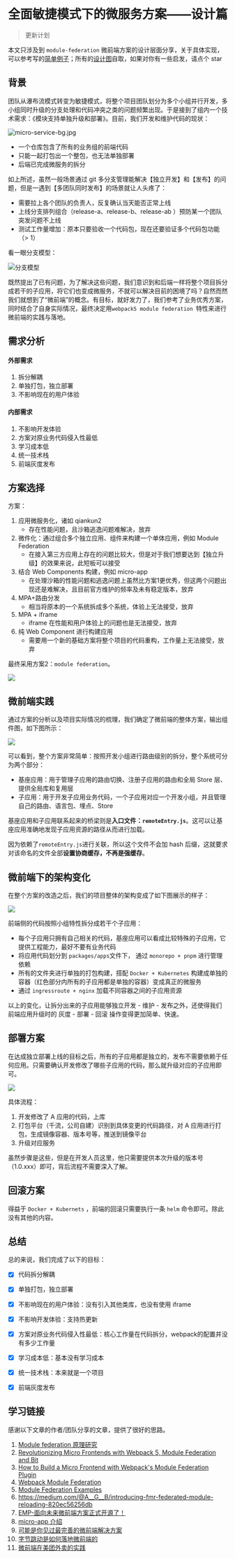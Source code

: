 # 全面敏捷模式下的微服务方案——设计篇

> 更新计划

本文只涉及到  `module-federation` 微前端方案的设计层面分享，关于具体实现，可以参考写的[简单例子](https://github.com/zhuoooo/microservices)；所有的[设计图](https://github.com/zhuoooo/design-diagram/blob/main/%E5%BE%AE%E6%9C%8D%E5%8A%A1%E8%AE%BE%E8%AE%A1%E5%9B%BE.drawio)自取，如果对你有一些启发，请点个 star

## 背景

团队从瀑布流模式转变为敏捷模式，将整个项目团队划分为多个小组并行开发，多小组同时升级的分支处理和代码冲突之类的问题频繁出现。于是接到了组内一个技术需求：《模块支持单独升级和部署》。目前，我们开发和维护代码的现状：

![micro-service-bg.jpg](https://s2.loli.net/2022/08/10/C56vGFrqzAmUQxj.jpg)

- 一个仓库包含了所有的业务组的前端代码
- 只能一起打包出一个整包，也无法单独部署
- 后端已完成微服务的拆分

如上所述，虽然一般场景通过 git 多分支管理能解决【独立开发】和【发布】的问题，但是一遇到【多团队同时发布】的场景就让人头疼了：

- 需要拉上各个团队的负责人，反复确认当天能否正常上线
- 上线分支排列组合（release-a、release-b、release-ab ）预防某一个团队突发问题不上线
- 测试工作量增加：原本只要验收一个代码包，现在还要验证多个代码包功能（> 1）

看一眼分支模型：

![分支模型](https://s2.loli.net/2022/08/10/9d2k4f86qUjtXFN.png)

既然提出了已有问题，为了解决这些问题，我们意识到和后端一样将整个项目拆分成若干的子应用，将它们也变成微服务，不就可以解决目前的困境了吗？自然而然我们就想到了“微前端”的概念。有目标，就好发力了，我们参考了业务优秀方案，同时结合了自身实际情况，最终决定用`webpack5 module federation `特性来进行微前端的实践与落地。

## 需求分析

#### 外部需求

1. 拆分解耦
2. 单独打包，独立部署
3. 不影响现在的用户体验

#### 内部需求

1. 不影响开发体验
2. 方案对原业务代码侵入性最低
3. 学习成本低
4. 统一技术栈
5. 前端灰度发布



## 方案选择

方案：

1. 应用微服务化，诸如 qiankun2
   - 存在性能问题，且沙箱逃逸问题难解决，放弃
2. 微件化：通过组合多个独立应用、组件来构建一个单体应用，例如 Module Federation
   - 在接入第三方应用上存在的问题比较大，但是对于我们想要达到【独立升级】的效果来说，此短板可以接受
3. 结合 Web Components 构建，例如 micro-app
   - 在处理沙箱的性能问题和逃逸问题上虽然比方案1更优秀，但这两个问题出现还是难解决，且目前官方维护的频率及未有稳定版本，放弃
4. MPA+路由分发
   - 相当将原本的一个系统拆成多个系统，体验上无法接受，放弃
5. MPA + iframe
   -  iframe 在性能和用户体验上的问题也是无法接受，放弃
6. 纯 Web Component 进行构建应用
   - 需要用一个新的基础方案将整个项目的代码重构，工作量上无法接受，放弃

最终采用方案2：`module federation`。

![](https://s2.loli.net/2022/08/10/rxvY2DLZzHnCW4N.jpg)

## 微前端实践

通过方案的分析以及项目实际情况的梳理，我们确定了微前端的整体方案，输出组件图，如下图所示：

![](https://s2.loli.net/2022/08/10/xcSZXTb1mtRKGpE.jpg)

可以看到，整个方案非常简单：按照开发小组进行路由级别的拆分，整个系统可分为两个部分：

- 基座应用：用于管理子应用的路由切换、注册子应用的路由和全局 Store 层、提供全局库和复用层
- 子应用：用于开发子应用业务代码，一个子应用对应一个开发小组，并且管理自己的路由、语言包、埋点、Store

基座应用和子应用联系起来的桥梁则是**入口文件：`remoteEntry.js`**。这可以让基座应用准确地发现子应用资源的路径从而进行加载。

因为依赖了`remoteEntry.js`进行关联，所以这个文件不会加 hash 后缀，这就要求对该命名的文件全部**设置协商缓存，不再是强缓存**。



## 微前端下的架构变化

在整个方案的改造之后，我们的项目整体的架构变成了如下图展示的样子：

![](https://s2.loli.net/2022/08/10/bWcORPIsSeodwkh.jpg)

前端侧的代码按照小组特性拆分成若干个子应用：

- 每个子应用只拥有自己相关的代码，基座应用可以看成比较特殊的子应用，它提供工程能力，最好不要有业务代码
- 将应用代码划分到 `packages/apps`文件下， 通过 `monorepo + pnpm` 进行管理依赖
- 所有的文件夹进行单独的打包构建，搭配  `Docker + Kubernetes` 构建成单独的容器（红色部分内所有的子应用都是单独的容器）变成真正的微服务
- 通过 `ingressroute + nginx` 加载不同容器之间的子应用资源

以上的变化，让拆分出来的子应用能够独立开发 - 维护 - 发布之外，还使得我们前端应用升级时的 灰度 - 部署 - 回滚 操作变得更加简单、快速。

## 部署方案

在达成独立部署上线的目标之后，所有的子应用都是独立的，发布不需要依赖于任何应用。只需要确认开发修改了哪些子应用的代码，那么就升级对应的子应用即可。

![](https://s2.loli.net/2022/08/10/3h5cyOwTkZlsJ64.jpg)

具体流程：

1. 开发修改了 A 应用的代码，上库
2. 打包平台（千流，公司自建）识别到具体变更的代码路径，对 A 应用进行打包，生成镜像容器、版本号等，推送到镜像平台
3. 升级对应服务

虽然步骤是这些，但是在开发人员这里，他只需要提供本次升级的版本号（1.0.xxx）即可，背后流程不需要深入了解。



## 回滚方案

得益于 `Docker + Kubernets` ，前端的回滚只需要执行一条 `helm` 命令即可。除此没有其他的内容。



## 总结

总的来说，我们完成了以下的目标：

- [x] 代码拆分解耦
- [x] 单独打包，独立部署
- [x] 不影响现在的用户体验：没有引入其他类库，也没有使用 iframe
- [x] 不影响开发体验：支持热更新
- [x] 方案对原业务代码侵入性最低：核心工作量在代码拆分，webpack的配置并没有多少工作量
- [x] 学习成本低：基本没有学习成本
- [x] 统一技术栈：本来就是一个项目
- [x] 前端灰度发布



## 学习链接

感谢以下文章的作者/团队分享的文章，提供了很好的思路。

1. [Module federation 原理研究](https://blog.towavephone.com/module-federation-principle-research/)
2. [Revolutionizing Micro Frontends with Webpack 5, Module Federation and Bit](https://blog.bitsrc.io/revolutionizing-micro-frontends-with-webpack-5-module-federation-and-bit-99ff81ceb0)
3. [How to Build a Micro Frontend with Webpack's Module Federation Plugin](https://dev.to/bitovi/how-to-build-a-micro-frontend-with-webpacks-module-federation-plugin-n41)
4. [Webpack Module Federation](https://webpack.docschina.org/concepts/module-federation/)
5. [Module Federation Examples](https://github.com/module-federation/module-federation-examples)
6. https://medium.com/@A__G__B/introducing-fmr-federated-module-reloading-820ec56256db
7. [EMP-面向未来微前端方案正式开源了！](https://juejin.cn/post/6891532248269783054)
8. [micro-app 介绍](https://github.com/micro-zoe/micro-app/issues/8)
9. [可能是你见过最完善的微前端解决方案](https://zhuanlan.zhihu.com/p/78362028)
10. [字节跳动是如何落地微前端的](https://juejin.cn/post/7016900744695513125)
11. [微前端在美团外卖的实践](https://tech.meituan.com/2020/02/27/meituan-waimai-micro-frontends-practice.html)
